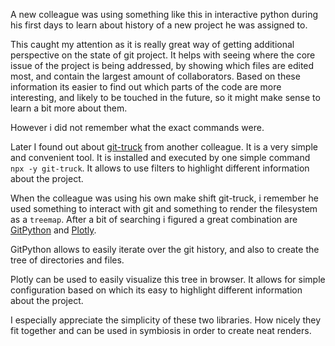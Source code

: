 A new colleague was using something like this in interactive python during his first days to learn about history of a new project he was assigned to.

This caught my attention as it is really great way of getting additional perspective on the state of git project. It helps with seeing where the core issue of the project is being addressed, by showing which files are edited most, and contain the largest amount of collaborators. Based on these information its easier to find out which parts of the code are more interesting, and likely to be touched in the future, so it might make sense to learn a bit more about them.

However i did not remember what the exact commands were.

Later I found out about [git-truck](https://github.com/git-truck/git-truck) from another colleague. It is a very simple and convenient tool. It is installed and executed by one simple command `npx -y git-truck`. It allows to use filters to highlight different information about the project.

When the colleague was using his own make shift git-truck, i remember he used something to interact with git and something to render the filesystem as a `treemap`. After a bit of searching i figured a great combination are [GitPython](https://gitpython.readthedocs.io/en/stable/quickstart.html#gitpython-quick-start-tutorial) and [Plotly](https://plotly.com/python/treemaps/).

GitPython allows to easily iterate over the git history, and also to create the tree of directories and files.

Plotly can be used to easily visualize this tree in browser. It allows for simple configuration based on which its easy to highlight different information about the project.

I especially appreciate the simplicity of these two libraries. How nicely they fit together and can be used in symbiosis in order to create neat renders.